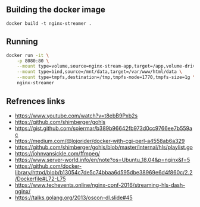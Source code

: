 
## Building the docker image
`docker build -t nginx-streamer .`

## Running
```bash
docker run -it \
	-p 8080:80 \
	--mount type=volume,source=nginx-stream-app,target=/app,volume-driver=local \
	--mount type=bind,source=/mnt/data,target=/var/www/html/data \
	--mount type=tmpfs,destination=/tmp,tmpfs-mode=1770,tmpfs-size=1g \
	nginx-streamer
```
## Refrences links
- <https://www.youtube.com/watch?v=t8ebB9Pxb2s>
- <https://github.com/shimberger/gohls>
- <https://gist.github.com/spiermar/b389b96642fb973d0cc9766ee7b559ac>
- <https://medium.com/@lojorider/docker-with-cgi-perl-a4558ab6a329>
- <https://github.com/shimberger/gohls/blob/master/internal/hls/playlist.go>
- <https://johnvansickle.com/ffmpeg/>
- <https://www.server-world.info/en/note?os=Ubuntu_18.04&p=nginx&f=5>
- <https://github.com/docker-library/httpd/blob/b13054c7de5c74bbaa6d595dbe38969e6d4f860c/2.2/Dockerfile#L72-L75>
- <https://www.techevents.online/nginx-conf-2016/streaming-hls-dash-nginx/>
- <https://talks.golang.org/2013/oscon-dl.slide#45>
